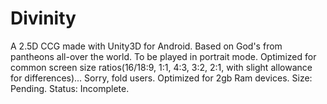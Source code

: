 # Divinity

A 2.5D CCG made with Unity3D for Android. 
Based on God's from pantheons all-over the world. 
To be played in portrait mode. 
Optimized for common screen size ratios(16/18:9, 1:1, 4:3, 3:2, 2:1, with slight allowance for differences)... Sorry, fold users. 
Optimized for 2gb Ram devices. 
Size: Pending. 
Status: Incomplete. 
